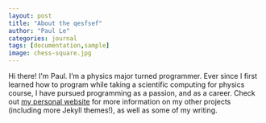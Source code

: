 ```yaml
---
layout: post
title: "About the qesfsef"
author: "Paul Le"
categories: journal
tags: [documentation,sample]
image: chess-square.jpg
---
```


Hi there! I'm Paul. I’m a physics major turned programmer. Ever since I first learned how to program while taking a scientific computing for physics course, I have pursued programming as a passion, and as a career. Check out [my personal website](https://www.lenpaul.com/) for more information on my other projects (including more Jekyll themes!), as well as some of my writing.
